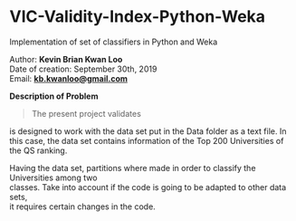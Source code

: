 # VIC-Validity-Index-Python-Weka
Implementation of set of classifiers in Python and Weka

Author: **Kevin Brian Kwan Loo**              
Date of creation: September 30th, 2019                                                          
Email: **kb.kwanloo@gmail.com**  


**Description of Problem**                                                               
> The present project validates 

is designed to work with the data set put in the Data folder as a text file. 
In this case, the data set contains information of the Top 200 Universities of the QS ranking. 

Having the data set, partitions where made in order to classify the Universities among two     
classes. Take into account if the code is going to be adapted to other data sets,   
it requires certain changes in the code.
